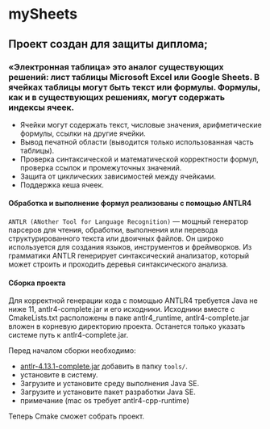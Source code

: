 # mySheets

## Проект создан для защиты диплома;

### «Электронная таблица» это аналог существующих решений: лист таблицы Microsoft Excel или Google Sheets. В ячейках таблицы могут быть текст или формулы. Формулы, как и в существующих решениях, могут содержать индексы ячеек.

- Ячейки могут содержать текст, числовые значения, арифметические формулы, ссылки на другие ячейки.
- Вывод печатной области (выводится только использованная часть таблицы).
- Проверка синтаксической и математической корректности формул, проверка ссылок и промежуточных значений.
- Защита от циклических зависимостей между ячейками.
- Поддержка кеша ячеек.

#### Обработка и выполнение формул реализованы с помощью ANTLR4

`ANTLR (ANother Tool for Language Recognition)` — мощный генератор парсеров для чтения, обработки, выполнения или
перевода структурированного текста или двоичных файлов. Он широко используется для создания языков, инструментов и
фреймворков. Из грамматики ANTLR генерирует синтаксический анализатор, который может строить и проходить деревья
синтаксического анализа.

#### Сборка проекта

Для корректной генерации кода с помощью ANTLR4 требуется Java не ниже 11, antlr4-complete.jar и его исходники. Исходники
вместе с CmakeLists.txt расположены в паке antlr4_runtime, antlr4-complete.jar вложен в корневую директорию проекта.
Останется только указать системе путь к antlr4-complete.jar.

Перед началом сборки необходимо:
- [antlr-4.13.1-complete.jar](https://www.antlr.org/download.html) добавить в папку `tools/`.
- установите в систему.
- Загрузите и установите среду выполнения Java SE.
- Загрузите и установите пакет разработки Java SE.
- примечание (mac os требует antlr4-cpp-runtime)

Теперь Cmake сможет собрать проект.

